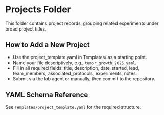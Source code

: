 # Projects Folder

This folder contains project records, grouping related experiments under broad project titles.

## How to Add a New Project
- Use the project_template.yaml in Templates/ as a starting point.
- Name your file descriptively, e.g., `tumor_growth_2025.yaml`.
- Fill in all required fields: title, description, date_started, lead, team_members, associated_protocols, experiments, notes.
- Submit via the lab agent or manually, then commit to the repository.

## YAML Schema Reference
See `Templates/project_template.yaml` for the required structure.

